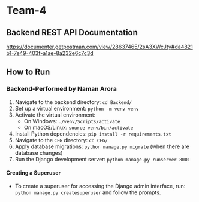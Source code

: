 # Team-4

## Backend REST API Documentation
https://documenter.getpostman.com/view/28637465/2sA3XWcJty#da4821b1-7e49-403f-a1ae-8a232e6c7c3d
 
## How to Run

### Backend-Performed by Naman Arora
1. Navigate to the backend directory: `cd Backend/`
2. Set up a virtual environment: `python -m venv venv`
3. Activate the virtual environment:
   - On Windows: `./venv/Scripts/activate`
   - On macOS/Linux: `source venv/bin/activate`
4. Install Python dependencies: `pip install -r requirements.txt`
5. Navigate to the `CFG` directory: `cd CFG/`
6. Apply database migrations: `python manage.py migrate` (when there are database changes)
7. Run the Django development server: `python manage.py runserver 8001`

#### Creating a Superuser
- To create a superuser for accessing the Django admin interface, run: `python manage.py createsuperuser` and follow the prompts.


